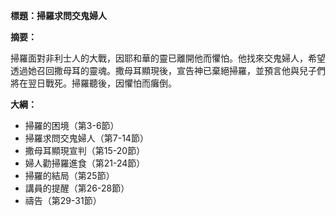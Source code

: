 **標題：掃羅求問交鬼婦人**

**摘要：**

掃羅面對非利士人的大戰，因耶和華的靈已離開他而懼怕。他找來交鬼婦人，希望透過她召回撒母耳的靈魂。撒母耳顯現後，宣告神已棄絕掃羅，並預言他與兒子們將在翌日戰死。掃羅聽後，因懼怕而癱倒。

**大綱：**

* 掃羅的困境（第3-6節）
* 掃羅求問交鬼婦人（第7-14節）
* 撒母耳顯現宣判（第15-20節）
* 婦人勸掃羅進食（第21-24節）
* 掃羅的結局（第25節）
* 講員的提醒（第26-28節）
* 禱告（第29-31節）
